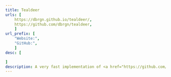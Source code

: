 ```yaml
---
title: Tealdeer
urls: [
    https://dbrgn.github.io/tealdeer/,
    https://github.com/dbrgn/tealdeer,
    ]
url_prefix: [
    "Website:", 
    "GitHub:", 
    ]
desc: [

]
description: A very fast implementation of <a href="https://github.com/tldr-pages/tldr">tldr</a> in Rust. It doesn't handle the cache automatically which is great. 90% of the time I would use a tldr client it would update the cache when using it, which would take a super long time because my bad internet.
---
```

